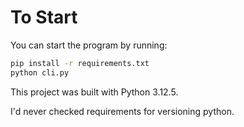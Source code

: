 # To Start

You can start the program by running:

```bash
pip install -r requirements.txt
python cli.py
```

This project was built with Python 3.12.5.

I'd never checked requirements for versioning python.
